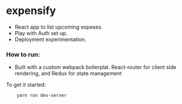 # expensify

- React app to list upcoming expeses. 
- Play with Auth set up. 
- Deployment experimentation. 

### How to run: 
- Built with a custom webpack boilerplat. React-router for client side rendering, and Redux for state management 

To get it started:

```bash
    yarn run dev-server
```
